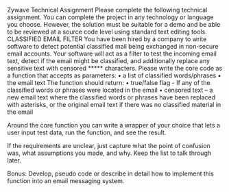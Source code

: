 Zywave Technical Assignment 
Please complete the following technical assignment. You can complete the project in any technology or language you choose. However, the solution must be suitable for a demo and be able to be reviewed at a source code level using standard text editing tools. 
CLASSIFIED EMAIL FILTER 
You have been hired by a company to write software to detect potential classified mail being exchanged in non-secure email accounts. Your software will act as a filter to test the incoming email text, detect if the email might be classified, and additionally replace any sensitive text with censored ***** characters. 
Please write the core code as a function that accepts as parameters: 
•	a list of classified words/phrases 
•	the email text 
The function should return:
•	true/false flag - If any of the classified words or phrases were located in the email 
•	censored text – a new email text where the classified words or phrases have been replaced with asterisks, or the original email text if there was no classified material in the email  

Around the core function you can write a wrapper of your choice that lets a user input test data, run the function, and see the result. 

If the requirements are unclear, just capture what the point of confusion was, what assumptions you made, and why. Keep the list to talk through later. 

 
Bonus: Develop, pseudo code or describe in detail how to implement this function into an email messaging system. 

